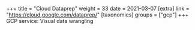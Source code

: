 +++
title = "Cloud Dataprep"
weight = 33
date = 2021-03-07
[extra]
link = "https://cloud.google.com/dataprep/"
[taxonomies]
groups = ["gcp"]
+++
GCP service: Visual data wrangling

